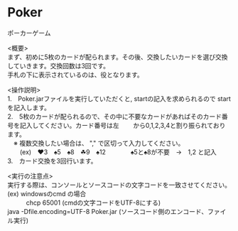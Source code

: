 # Poker

ポーカーゲーム  

<概要>  
まず、初めに5枚のカードが配られます。その後、交換したいカードを選び交換していきます。交換回数は3回です。  
手札の下に表示されているのは、役となります。

<操作説明>  
1.　Poker.jarファイルを実行していただくと, startの記入を求められるので start を記入します。  
2.　5枚のカードが配られるので、その中に不要なカードがあればそのカード番号を記入してください。カード番号は左
　　から0,1,2,3,4と割り振られております。  
  　※ 複数交換したい場合は、 "," で区切って入力してください。  
   　　(ex)　♥3　♠5　♠8　☘9　♠12　　　　♠5と♠8が不要　→　1,2 と記入  
3.　カード交換を3回行います。  

<実行の注意点>  
 実行する際は、コンソールとソースコードの文字コードを一致させてください。  
 (ex) windowsのcmd の場合  
 　　　chcp  65001 (cmdの文字コードをUTF-8にする)  
       java -Dfile.encoding=UTF-8  Poker.jar   (ソースコード側のエンコード、ファイル実行)  
